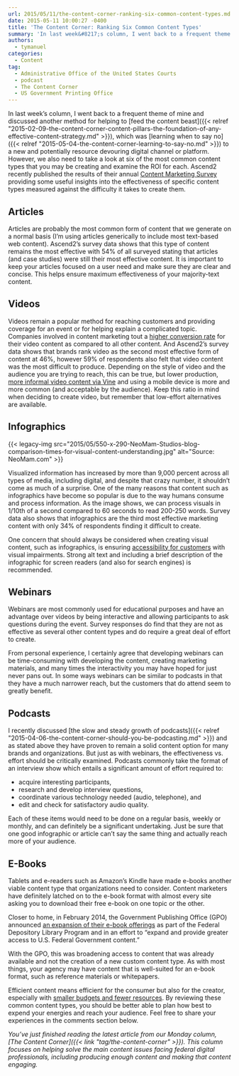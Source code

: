 ```yaml
---
url: 2015/05/11/the-content-corner-ranking-six-common-content-types.md
date: 2015-05-11 10:00:27 -0400
title: 'The Content Corner: Ranking Six Common Content Types'
summary: 'In last week&#8217;s column, I went back to a frequent theme of mine and discussed another method for helping to feed the content beast, which was learning when to say no to a new and potentially resource devouring digital channel or platform. However, we also need to take a look at six of the most'
authors:
  - tymanuel
categories:
  - Content
tag:
  - Administrative Office of the United States Courts
  - podcast
  - The Content Corner
  - US Government Printing Office
---
```


In last week&#8217;s column, I went back to a frequent theme of mine and discussed another method for helping to [feed the content beast]({{< relref "2015-02-09-the-content-corner-content-pillars-the-foundation-of-any-effective-content-strategy.md" >}}), which was [learning when to say no]({{< relref "2015-05-04-the-content-corner-learning-to-say-no.md" >}}) to a new and potentially resource devouring digital channel or platform. However, we also need to take a look at six of the most common content types that you may be creating and examine the ROI for each. Ascend2 recently published the results of their annual [Content Marketing Survey](http://ascend2.com/home/wp-content/uploads/Content-Marketing-Trends-Summary-Report-150310.pdf) providing some useful insights into the effectiveness of specific content types measured against the difficulty it takes to create them.

## Articles

Articles are probably the most common form of content that we generate on a normal basis (I&#8217;m using articles generically to include most text-based web content). Ascend2&#8217;s survey data shows that this type of content remains the most effective with 54% of all surveyed stating that articles (and case studies) were still their most effective content. It is important to keep your articles focused on a user need and make sure they are clear and concise. This helps ensure maximum effectiveness of your majority-text content.

## Videos

Videos remain a popular method for reaching customers and providing coverage for an event or for helping explain a complicated topic. Companies involved in content marketing tout a [higher conversion rate](http://www.marketingprofs.com/opinions/2015/27477/think-like-a-publisher-and-use-these-six-types-of-custom-content) for their video content as compared to all other content. And Ascend2&#8217;s survey data shows that brands rank video as the second most effective form of content at 46%, however 59% of respondents also felt that video content was the most difficult to produce. Depending on the style of video and the audience you are trying to reach, this can be true, but lower production, [more informal video content via Vine](https://vine.co/u/1107138369865256960) and using a mobile device is more and more common (and acceptable by the audience). Keep this ratio in mind when deciding to create video, but remember that low-effort alternatives are available.

## Infographics

{{< legacy-img src="2015/05/550-x-290-NeoMam-Studios-blog-comparison-times-for-visual-content-understanding.jpg" alt="Source: NeoMam.com" >}}

Visualized information has increased by more than 9,000 percent across all types of media, including digital, and despite that crazy number, it shouldn&#8217;t come as much of a surprise. One of the many reasons that content such as infographics have become so popular is due to the way humans consume and process information. As the image shows, we can process visuals in 1/10th of a second compared to 60 seconds to read 200-250 words. Survey data also shows that infographics are the third most effective marketing content with only 34% of respondents finding it difficult to create.

One concern that should always be considered when creating visual content, such as infographics, is ensuring [accessibility for customers](http://simplyaccessible.com/article/text-is-text/) with visual impairments. Strong alt text and including a brief description of the infographic for screen readers (and also for search engines) is recommended.

## Webinars

Webinars are most commonly used for educational purposes and have an advantage over videos by being interactive and allowing participants to ask questions during the event. Survey responses do find that they are not as effective as several other content types and do require a great deal of effort to create.

From personal experience, I certainly agree that developing webinars can be time-consuming with developing the content, creating marketing materials, and many times the interactivity you may have hoped for just never pans out. In some ways webinars can be similar to podcasts in that they have a much narrower reach, but the customers that do attend seem to greatly benefit.

## Podcasts

I recently discussed [the slow and steady growth of podcasts]({{< relref "2015-04-06-the-content-corner-should-you-be-podcasting.md" >}}) and as stated above they have proven to remain a solid content option for many brands and organizations. But just as with webinars, the effectiveness vs. effort should be critically examined. Podcasts commonly take the format of an interview show which entails a significant amount of effort required to:

  * acquire interesting participants,
  * research and develop interview questions,
  * coordinate various technology needed (audio, telephone), and
  * edit and check for satisfactory audio quality.

Each of these items would need to be done on a regular basis, weekly or monthly, and can definitely be a significant undertaking. Just be sure that one good infographic or article can&#8217;t say the same thing and actually reach more of your audience.

## E-Books

Tablets and e-readers such as Amazon&#8217;s Kindle have made e-books another viable content type that organizations need to consider. Content marketers have definitely latched on to the e-book format with almost every site asking you to download their free e-book on one topic or the other.

Closer to home, in February 2014, the Government Publishing Office (GPO) announced [an expansion of their e-book offerings](http://www.fdlp.gov/project-list/ebooks-at-gpo) as part of the Federal Depository Library Program and in an effort to &#8220;expand and provide greater access to U.S. Federal Government content.&#8221;

With the GPO, this was broadening access to content that was already available and not the creation of a new custom content type. As with most things, your agency may have content that is well-suited for an e-book format, such as reference materials or whitepapers.

Efficient content means efficient for the consumer but also for the creator, especially with [smaller budgets and fewer resources](http://contently.com/strategist/2015/04/27/the-most-effective-and-difficult-types-content-marketing-in-one-chart). By reviewing these common content types, you should be better able to plan how best to expend your energies and reach your audience. Feel free to share your experiences in the comments section below.

_You’ve just finished reading the latest article from our Monday column, [The Content Corner]({{< link "tag/the-content-corner" >}}). This column focuses on helping solve the main content issues facing federal digital professionals, including producing enough content and making that content engaging._